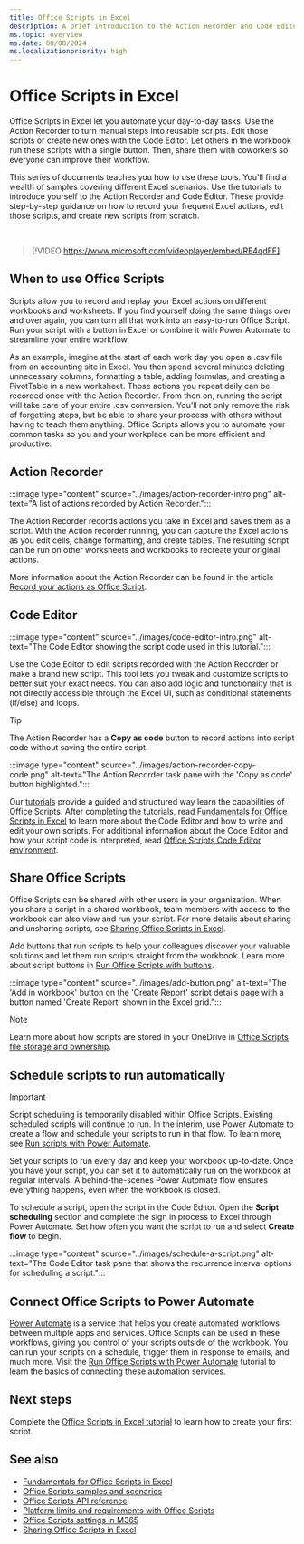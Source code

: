```yaml
---
title: Office Scripts in Excel
description: A brief introduction to the Action Recorder and Code Editor for Office Scripts.
ms.topic: overview
ms.date: 08/08/2024
ms.localizationpriority: high
---
```


# Office Scripts in Excel

Office Scripts in Excel let you automate your day-to-day tasks. Use the Action Recorder to turn manual steps into reusable scripts. Edit those scripts or create new ones with the Code Editor. Let others in the workbook run these scripts with a single button. Then, share them with coworkers so everyone can improve their workflow.

This series of documents teaches you how to use these tools. You'll find a wealth of samples covering different Excel scenarios. Use the tutorials to introduce yourself to the Action Recorder and Code Editor. These provide step-by-step guidance on how to record your frequent Excel actions, edit those scripts, and create new scripts from scratch.

<br>

> [!VIDEO https://www.microsoft.com/videoplayer/embed/RE4qdFF]

## When to use Office Scripts

Scripts allow you to record and replay your Excel actions on different workbooks and worksheets. If you find yourself doing the same things over and over again, you can turn all that work into an easy-to-run Office Script. Run your script with a button in Excel or combine it with Power Automate to streamline your entire workflow.

As an example, imagine at the start of each work day you open a .csv file from an accounting site in Excel. You then spend several minutes deleting unnecessary columns, formatting a table, adding formulas, and creating a PivotTable in a new worksheet. Those actions you repeat daily can be recorded once with the Action Recorder. From then on, running the script will take care of your entire .csv conversion. You'll not only remove the risk of forgetting steps, but be able to share your process with others without having to teach them anything. Office Scripts allows you to automate your common tasks so you and your workplace can be more efficient and productive.

## Action Recorder

:::image type="content" source="../images/action-recorder-intro.png" alt-text="A list of actions recorded by Action Recorder.":::

The Action Recorder records actions you take in Excel and saves them as a script. With the Action recorder running, you can capture the Excel actions as you edit cells, change formatting, and create tables. The resulting script can be run on other worksheets and workbooks to recreate your original actions.

More information about the Action Recorder can be found in the article [Record your actions as Office Script](https://support.microsoft.com/office/453ab58d-708f-40a9-ab87-99a743bfa69a).

## Code Editor

:::image type="content" source="../images/code-editor-intro.png" alt-text="The Code Editor showing the script code used in this tutorial.":::

Use the Code Editor to edit scripts recorded with the Action Recorder or make a brand new script. This tool lets you tweak and customize scripts to better suit your exact needs. You can also add logic and functionality that is not directly accessible through the Excel UI, such as conditional statements (if/else) and loops.

> [!TIP]
> The Action Recorder has a **Copy as code** button to record actions into script code without saving the entire script.
>
> :::image type="content" source="../images/action-recorder-copy-code.png" alt-text="The Action Recorder task pane with the 'Copy as code' button highlighted.":::

Our [tutorials](../tutorials/excel-tutorial.md) provide a guided and structured way learn the capabilities of Office Scripts. After completing the tutorials, read [Fundamentals for Office Scripts in Excel](../develop/scripting-fundamentals.md) to learn more about the Code Editor and how to write and edit your own scripts. For additional information about the Code Editor and how your script code is interpreted, read [Office Scripts Code Editor environment](code-editor-environment.md).

## Share Office Scripts

Office Scripts can be shared with other users in your organization. When you share a script in a shared workbook, team members with access to the workbook can also view and run your script. For more details about sharing and unsharing scripts, see [Sharing Office Scripts in Excel](https://support.microsoft.com/office/226eddbc-3a44-4540-acfe-fccda3d1122b).

Add buttons that run scripts to help your colleagues discover your valuable solutions and let them run scripts straight from the workbook. Learn more about script buttons in [Run Office Scripts with buttons](../develop/script-buttons.md).

:::image type="content" source="../images/add-button.png" alt-text="The 'Add in workbook' button on the 'Create Report' script details page with a button named 'Create Report' shown in the Excel grid.":::

> [!NOTE]
> Learn more about how scripts are stored in your OneDrive in [Office Scripts file storage and ownership](script-storage.md).

## Schedule scripts to run automatically

> [!IMPORTANT]
> Script scheduling is temporarily disabled within Office Scripts. Existing scheduled scripts will continue to run. In the interim, use Power Automate to create a flow and schedule your scripts to run in that flow. To learn more, see [Run scripts with Power Automate](../develop/power-automate-integration.md).

Set your scripts to run every day and keep your workbook up-to-date. Once you have your script, you can set it to automatically run on the workbook at regular intervals. A behind-the-scenes Power Automate flow ensures everything happens, even when the workbook is closed.

To schedule a script, open the script in the Code Editor. Open the **Script scheduling** section and complete the sign in process to Excel through Power Automate. Set how often you want the script to run and select **Create flow** to begin.

:::image type="content" source="../images/schedule-a-script.png" alt-text="The Code Editor task pane that shows the recurrence interval options for scheduling a script.":::

## Connect Office Scripts to Power Automate

[Power Automate](https://make.powerautomate.com/) is a service that helps you create automated workflows between multiple apps and services. Office Scripts can be used in these workflows, giving you control of your scripts outside of the workbook. You can run your scripts on a schedule, trigger them in response to emails, and much more. Visit the [Run Office Scripts with Power Automate](../tutorials/excel-power-automate-manual.md) tutorial to learn the basics of connecting these automation services.

## Next steps

Complete the [Office Scripts in Excel tutorial](../tutorials/excel-tutorial.md) to learn how to create your first script.

## See also

- [Fundamentals for Office Scripts in Excel](../develop/scripting-fundamentals.md)
- [Office Scripts samples and scenarios](../resources/samples/samples-overview.md)
- [Office Scripts API reference](/javascript/api/office-scripts/overview)
- [Platform limits and requirements with Office Scripts](../testing/platform-limits.md)
- [Office Scripts settings in M365](/microsoft-365/admin/manage/manage-office-scripts-settings)
- [Sharing Office Scripts in Excel](https://support.microsoft.com/office/226eddbc-3a44-4540-acfe-fccda3d1122b)
